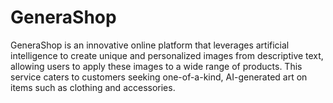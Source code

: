 # GeneraShop
GeneraShop is an innovative online platform that leverages artificial intelligence to create unique and personalized images from descriptive text, allowing users to apply these images to a wide range of products. This service caters to customers seeking one-of-a-kind, AI-generated art on items such as clothing and accessories.
